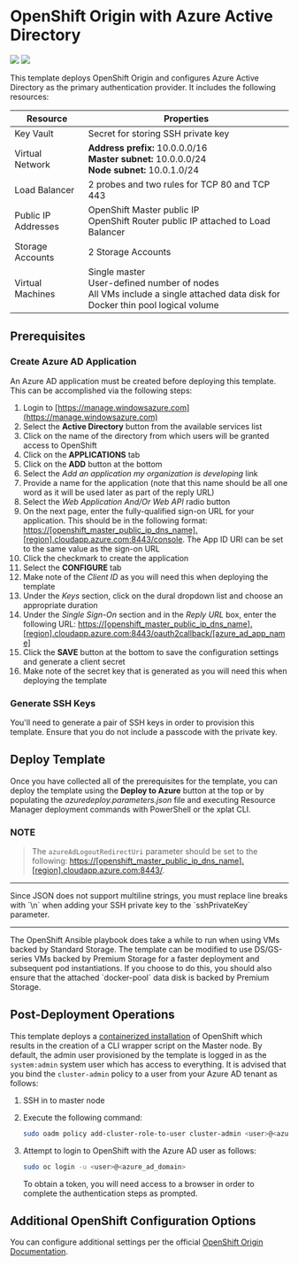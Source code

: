 # OpenShift Origin with Azure Active Directory

<a href="https://portal.azure.com/#create/Microsoft.Template/uri/https%3A%2F%2Fraw.githubusercontent.com%2Fanweiss%2Fazure-quickstart-templates%2Fopenshift-origin-rhel%2Fopenshift-origin-rhel%2Fazuredeploy.json" target="_blank"><img src="http://azuredeploy.net/deploybutton.png"/></a>
<a href="http://armviz.io/#/?load=https%3A%2F%2Fraw.githubusercontent.com%2Fanweiss%2Fazure-quickstart-templates%2Fopenshift-origin-rhel%2Fopenshift-origin-rhel%2Fazuredeploy.json" target="_blank">
    <img src="http://armviz.io/visualizebutton.png"/>
</a>

This template deploys OpenShift Origin and configures Azure Active Directory as the primary authentication provider. It includes the following resources:

|Resource           |Properties                                                                                                                          |
|-------------------|------------------------------------------------------------------------------------------------------------------------------------|
|Key Vault          |Secret for storing SSH private key                                                                                                  |
|Virtual Network    |**Address prefix:** 10.0.0.0/16<br />**Master subnet:** 10.0.0.0/24<br />**Node subnet:** 10.0.1.0/24                               |
|Load Balancer      |2 probes and two rules for TCP 80 and TCP 443                                                                                       |
|Public IP Addresses|OpenShift Master public IP<br />OpenShift Router public IP attached to Load Balancer                                                |
|Storage Accounts   |2 Storage Accounts                                                                                                                  |
|Virtual Machines   |Single master<br />User-defined number of nodes<br />All VMs include a single attached data disk for Docker thin pool logical volume|

## Prerequisites

### Create Azure AD Application

An Azure AD application must be created before deploying this template. This can be accomplished via the following steps:

1. Login to [https://manage.windowsazure.com](https://manage.windowsazure.com)
2. Select the **Active Directory** button from the available services list
3. Click on the name of the directory from which users will be granted access to OpenShift
4. Click on the **APPLICATIONS** tab
5. Click on the **ADD** button at the bottom
6. Select the *Add an application my organization is developing* link
7. Provide a name for the application (note that this name should be all one word as it will be used later as part of the reply URL)
8. Select the *Web Application And/Or Web API* radio button
9. On the next page, enter the fully-qualified sign-on URL for your application. This should be in the following format: [https://[openshift_master_public_ip_dns_name].[region].cloudapp.azure.com:8443/console](). The App ID URI can be set to the same value as the sign-on URL
11. Click the checkmark to create the application
12. Select the **CONFIGURE** tab
13. Make note of the *Client ID* as you will need this when deploying the template
14. Under the *Keys* section, click on the dural dropdown list and choose an appropriate duration 
15. Under the *Single Sign-On* section and in the *Reply URL* box, enter the following URL: [https://[openshift_master_public_ip_dns_name].[region].cloudapp.azure.com:8443/oauth2callback/[azure_ad_app_name]]()
16. Click the **SAVE** button at the bottom to save the configuration settings and generate a client secret
17. Make note of the secret key that is generated as you will need this when deploying the template

### Generate SSH Keys

You'll need to generate a pair of SSH keys in order to provision this template. Ensure that you do not include a passcode with the private key.

## Deploy Template

Once you have collected all of the prerequisites for the template, you can deploy the template using the **Deploy to Azure** button at the top or by populating the *azuredeploy.parameters.json* file and executing Resource Manager deployment commands with PowerShell or the xplat CLI.

### NOTE

> The `azureAdLogoutRedirectUri` parameter should be set to the following: [https://[openshift_master_public_ip_dns_name].[region].cloudapp.azure.com:8443/]().
<hr />
Since JSON does not support multiline strings, you must replace line breaks with `\n` when adding your SSH private key to the `sshPrivateKey` parameter. 
<hr />
The OpenShift Ansible playbook does take a while to run when using VMs backed by Standard Storage. The template can be modified to use DS/GS-series VMs backed by Premium Storage for a faster deployment and subsequent pod instantiations. If you choose to do this, you should also ensure that the attached `docker-pool` data disk is backed by Premium Storage.

## Post-Deployment Operations

This template deploys a [containerized installation](https://docs.openshift.org/latest/install_config/install/rpm_vs_containerized.html) of OpenShift which results in the creation of a CLI wrapper script on the Master node. By default, the admin user provisioned by the template is logged in as the `system:admin` system user which has access to everything. It is advised that you bind the `cluster-admin` policy to a user from your Azure AD tenant as follows:

1. SSH in to master node
2. Execute the following command:

   ```sh
   sudo oadm policy add-cluster-role-to-user cluster-admin <user>@<azure_ad_domain>
   ```

3. Attempt to login to OpenShift with the Azure AD user as follows:

   ```sh
   sudo oc login -u <user>@<azure_ad_domain>
   ```
   
   To obtain a token, you will need access to a browser in order to complete the authentication steps as prompted.
 
## Additional OpenShift Configuration Options
 
You can configure additional settings per the official [OpenShift Origin Documentation](https://docs.openshift.org/latest/welcome/index.html).